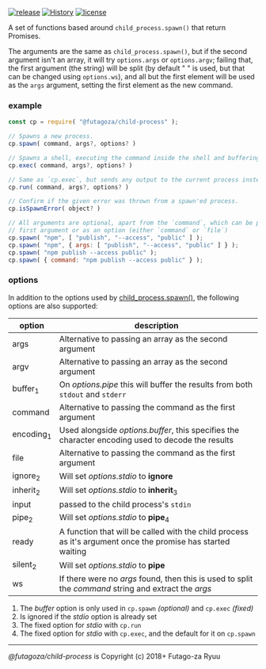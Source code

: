 [![release](https://img.shields.io/npm/v/@futagoza/child-process.svg)](https://www.npmjs.com/package/@futagoza/child-process)
[![History](https://img.shields.io/badge/%40futagoza%2Fchild--process-changelog-yellow)](https://github.com/futagoza/node-child-process/blob/master/CHANGELOG.md)
[![license](https://img.shields.io/badge/license-mit-blue.svg)](https://opensource.org/licenses/MIT)

A set of functions based around `child_process.spawn()` that return Promises.

The arguments are the same as `child_process.spawn()`, but if the second argument isn't an array, it will try `options.args` or `options.argv`; failing that, the first argument (the string) will be split (by default " " is used, but that can be changed using `options.ws`), and all but the first element will be used as the `args` argument, setting the first element as the new command.

### example

```js
const cp = require( "@futagoza/child-process" );

// Spawns a new process.
cp.spawn( command, args?, options? )

// Spawns a shell, executing the command inside the shell and buffering any generated output.
cp.exec( command, args?, options? )

// Same as `cp.exec`, but sends any output to the current process instead.
cp.run( command, args?, options? )

// Confirm if the given error was thrown from a spawn'ed process.
cp.isSpawnError( object? )

// All arguments are optional, apart from the `command`, which can be passed as the
// first argument or as an option (either `command` or `file`)
cp.spawn( "npm", [ "publish", "--access", "public" ] );
cp.spawn( "npm", { args: [ "publish", "--access", "public" ] } );
cp.spawn( "npm publish --access public" );
cp.spawn( { command: "npm publish --access public" } );
```

### options

In addition to the options used by [child_process.spawn()](https://nodejs.org/dist/latest-v10.x/docs/api/child_process.html#child_process_child_process_spawn_command_args_options), the following options are also supported:

|   option   | description |
| ---------- | ----------- |
| args | Alternative to passing an array as the second argument |
| argv | Alternative to passing an array as the second argument |
| buffer<sub>1</sub> | On _options.pipe_ this will buffer the results from both `stdout` and `stderr` |
| command | Alternative to passing the command as the first argument |
| encoding<sub>1</sub> | Used alongside _options.buffer_, this specifies the character encoding used to decode the results |
| file | Alternative to passing the command as the first argument |
| ignore<sub>2</sub> | Will set _options.stdio_ to __ignore__ |
| inherit<sub>2</sub> | Will set _options.stdio_ to __inherit__<sub>3</sub> |
| input | passed to the child process's `stdin` |
| pipe<sub>2</sub> | Will set _options.stdio_ to __pipe__<sub>4</sub> |
| ready | A function that will be called with the child process as it's argument once the promise has started waiting |
| silent<sub>2</sub> | Will set _options.stdio_ to __pipe__ |
| ws | If there were no _args_ found, then this is used to split the _command_ string and extract the _args_ |

1. The _buffer_ option is only used in `cp.spawn` _(optional)_ and `cp.exec` _(fixed)_
2. Is ignored if the _stdio_ option is already set
3. The fixed option for _stdio_ with `cp.run`
4. The fixed option for _stdio_ with `cp.exec`, and the default for it on `cp.spawn`

-----

_@futagoza/child-process_ is Copyright (c) 2018+ Futago-za Ryuu
